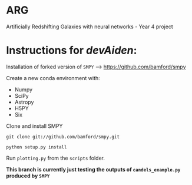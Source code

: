 # ARG
Artificially Redshifting Galaxies with neural networks - Year 4 project

# Instructions for *devAiden*:

Installation of forked version of `SMPY` --> https://github.com/bamford/smpy

Create a new conda environment with:
- Numpy
- SciPy
- Astropy
- H5PY
- Six

Clone and install SMPY

`git clone git://github.com/bamford/smpy.git`

`python setup.py install`

Run `plotting.py` from the `scripts` folder.

**This branch is currently just testing the outputs of `candels_example.py` produced by `SMPY`**
